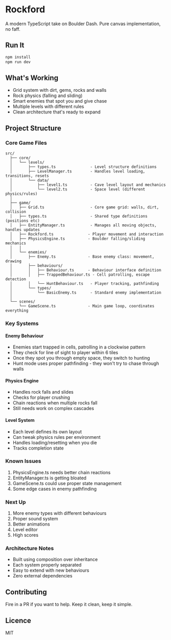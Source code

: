 # Rockford

A modern TypeScript take on Boulder Dash. Pure canvas implementation, no faff.

## Run It
```bash
npm install
npm run dev
```

## What's Working
- Grid system with dirt, gems, rocks and walls
- Rock physics (falling and sliding)
- Smart enemies that spot you and give chase
- Multiple levels with different rules
- Clean architecture that's ready to expand

## Project Structure

### Core Game Files
```
src/
  ├── core/
  │   └── levels/
  │       ├── types.ts               - Level structure definitions
  │       ├── LevelManager.ts        - Handles level loading, transitions, resets
  │       └── data/
  │           ├── level1.ts          - Cave level layout and mechanics
  │           └── level2.ts          - Space level (different physics/rules)
  │
  ├── game/
  │   ├── Grid.ts                    - Core game grid: walls, dirt, collision
  │   ├── types.ts                   - Shared type definitions (positions etc)
  │   ├── EntityManager.ts           - Manages all moving objects, handles updates
  │   ├── Rockford.ts               - Player movement and interaction
  │   ├── PhysicsEngine.ts          - Boulder falling/sliding mechanics
  │   │
  │   └── enemies/
  │       ├── Enemy.ts              - Base enemy class: movement, drawing
  │       ├── behaviours/
  │       │   ├── Behaviour.ts      - Behaviour interface definition
  │       │   ├── TrappedBehaviour.ts - Cell patrolling, escape detection
  │       │   └── HuntBehaviour.ts   - Player tracking, pathfinding
  │       └── types/
  │           └── BasicEnemy.ts      - Standard enemy implementation
  │
  └── scenes/
      └── GameScene.ts              - Main game loop, coordinates everything
```

### Key Systems

#### Enemy Behaviour
- Enemies start trapped in cells, patrolling in a clockwise pattern
- They check for line of sight to player within 6 tiles
- Once they spot you through empty space, they switch to hunting
- Hunt mode uses proper pathfinding - they won't try to chase through walls

#### Physics Engine
- Handles rock falls and slides
- Checks for player crushing
- Chain reactions when multiple rocks fall
- Still needs work on complex cascades

#### Level System
- Each level defines its own layout
- Can tweak physics rules per environment
- Handles loading/resetting when you die
- Tracks completion state

### Known Issues
1. PhysicsEngine.ts needs better chain reactions
2. EntityManager.ts is getting bloated
3. GameScene.ts could use proper state management
4. Some edge cases in enemy pathfinding

### Next Up
1. More enemy types with different behaviours
2. Proper sound system
3. Better animations
4. Level editor
5. High scores

### Architecture Notes
- Built using composition over inheritance
- Each system properly separated
- Easy to extend with new behaviours
- Zero external dependencies

## Contributing
Fire in a PR if you want to help. Keep it clean, keep it simple.

## Licence
MIT